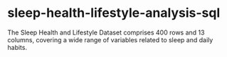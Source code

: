 # sleep-health-lifestyle-analysis-sql
The Sleep Health and Lifestyle Dataset comprises 400 rows and 13 columns, covering a wide range of variables related to sleep and daily habits.
